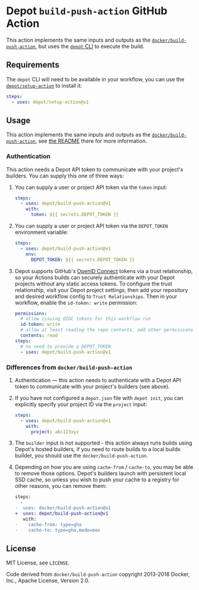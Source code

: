 # Depot `build-push-action` GitHub Action

This action implements the same inputs and outputs as the [`docker/build-push-action`](https://github.com/docker/build-push-action), but uses the [`depot` CLI](https://github.com/depot/cli) to execute the build.

## Requirements

The `depot` CLI will need to be available in your workflow, you can use the [`depot/setup-action`](https://github.com/depot/setup-action) to install it:

```yaml
steps:
  - uses: depot/setup-action@v1
```

## Usage

This action implements the same inputs and outputs as the [`docker/build-push-action`](https://github.com/docker/build-push-action), see [the README](https://github.com/docker/build-push-action#readme) there for more information.

### Authentication

This action needs a Depot API token to communicate with your project's builders. You can supply this one of three ways:

1. You can supply a user or project API token via the `token` input:

   ```yaml
   steps:
     - uses: depot/build-push-action@v1
       with:
         token: ${{ secrets.DEPOT_TOKEN }}
   ```

2. You can supply a user or project API token via the `DEPOT_TOKEN` environment variable:

   ```yaml
   steps:
     - uses: depot/build-push-action@v1
       env:
         DEPOT_TOKEN: ${{ secrets.DEPOT_TOKEN }}
   ```

3. Depot supports GitHub's [OpenID Connect](https://docs.github.com/en/actions/deployment/security-hardening-your-deployments/about-security-hardening-with-openid-connect) tokens via a trust relationship, so your Actions builds can securely authenticate with your Depot projects without any static access tokens. To configure the trust relationship, visit your Depot project settings, then add your repository and desired workflow config to `Trust Relationships`. Then in your workflow, enable the `id-token: write` permission:

   ```yaml
   permissions:
     # allow issuing OIDC tokens for this workflow run
     id-token: write
     # allow at least reading the repo contents, add other permissions if necessary
     contents: read
   steps:
     # no need to provide a DEPOT_TOKEN
     - uses: depot/build-push-action@v1
   ```

### Differences from `docker/build-push-action`

1. Authentication — this action needs to authenticate with a Depot API token to communicate with your project's builders (see above).

2. If you have not configured a `depot.json` file with `depot init`, you can explicitly specify your project ID via the `project` input:

   ```yaml
   steps:
     - uses: depot/build-push-action@v1
       with:
         project: abc123xyz
   ```

3. The `builder` input is not supported - this action always runs builds using Depot's hosted builders, if you need to route builds to a local buildx builder, you should use the `docker/build-push-action`.
4. Depending on how you are using `cache-from` / `cache-to`, you may be able to remove those options. Depot's builders launch with persistent local SSD cache, so unless you wish to push your cache to a registry for other reasons, you can remove them:

   ```diff
   steps:
     -
   -  uses: docker/build-push-action@v1
   +  uses: depot/build-push-action@v1
      with:
   -    cache-from: type=gha
   -    cache-to: type=gha,mode=max
   ```

## License

MIT License, see `LICENSE`.

Code derived from `docker/build-push-action` copyright 2013-2018 Docker, Inc., Apache License, Version 2.0.
